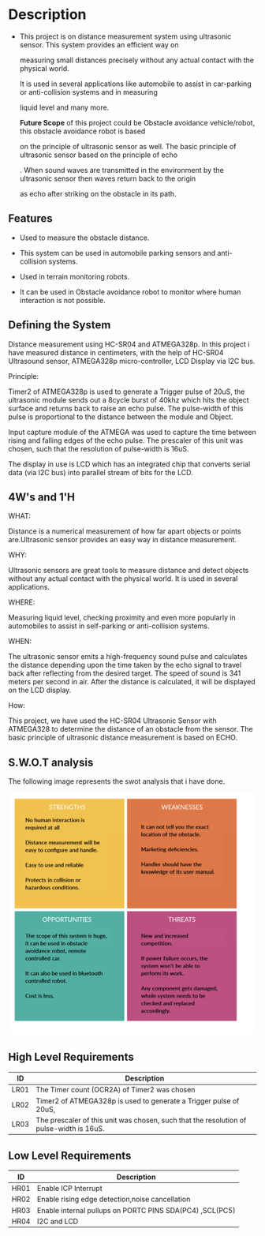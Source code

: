 # Description

* This project is on distance measurement system using ultrasonic sensor. This system provides an efficient way on 

    measuring small distances precisely without any actual contact with the physical world. 

    It is used in several applications like automobile to assist in car-parking or anti-collision systems and in measuring

    liquid level and many more.

    __Future Scope__  of this project could be Obstacle avoidance vehicle/robot, this obstacle avoidance robot is based 

    on the principle of ultrasonic sensor as well. The basic principle of ultrasonic sensor based on the principle of echo

    . When sound waves are transmitted in the environment by the ultrasonic sensor then waves return back to the origin 

    as echo after striking on the obstacle in its path. 

## Features 

*   Used to measure the obstacle distance.

*   This system can be used in automobile parking sensors and anti-collision systems.

*   Used in terrain monitoring robots.

*   It can be used in Obstacle avoidance robot to monitor where human interaction is not possible.

## Defining the System

Distance measurement using HC-SR04 and ATMEGA328p. In this project i have measured distance in centimeters, with the help of HC-SR04 Ultrasound sensor, ATMEGA328p micro-controller, LCD Display via I2C bus.

Principle:

Timer2 of ATMEGA328p is used to generate a Trigger pulse of 20uS, the ultrasonic module sends out a 8cycle burst of 40khz which hits the object surface and returns back to raise an echo pulse. The pulse-width of this pulse is proportional to the distance between the module and Object.

Input capture module of the ATMEGA was used to capture the time between rising and falling edges of the echo pulse. The prescaler of this unit was chosen, such that the resolution of pulse-width is 16uS.

The display in use is LCD which has an integrated chip that converts serial data (via I2C bus) into parallel stream of bits for the LCD.

## 4W's and 1'H

WHAT:

Distance is a numerical measurement of how far apart objects or points are.Ultrasonic sensor provides an easy way in distance measurement.

WHY:

Ultrasonic sensors are great tools to measure distance and detect objects without any actual contact with the physical world. It is used in several applications.

WHERE:

Measuring liquid level, checking proximity and even more popularly in automobiles to assist in self-parking or anti-collision systems.

WHEN: 

The ultrasonic sensor emits a high-frequency sound pulse and calculates the distance depending upon the time taken by the echo signal to travel back after reflecting from the desired target. The speed of sound is 341 meters per second in air. After the distance is calculated, it will be displayed on the LCD display.

How:

This project, we have used the HC-SR04 Ultrasonic Sensor with ATMEGA328 to determine the distance of an obstacle from the sensor. The basic principle of ultrasonic distance measurement is based on ECHO.

## S.W.O.T analysis

The following image represents the swot analysis that i have done.

![diagram](https://github.com/AmitKumar-30120/M2_EmbSys/blob/main/Project/6_ImagesAndVideos/Swot_Image.png)

## High Level Requirements

| ID | Description |
| --- | --- |
| LR01 |The Timer count (OCR2A) of Timer2 was chosen |
| LR02 |Timer2 of ATMEGA328p is used to generate a Trigger pulse of 20uS,  |
| LR03 |The prescaler of this unit was chosen, such that the resolution of pulse-width is 16uS. |

## Low Level Requirements

| ID | Description |
| --- | --- |
| HR01 |Enable ICP Interrupt |
| HR02 |Enable rising edge detection,noise cancellation|
| HR03 |Enable internal pullups on PORTC PINS  SDA(PC4) ,SCL(PC5) |
| HR04 | I2C and LCD |


